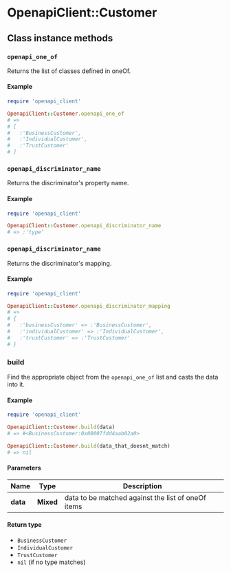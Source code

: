 # OpenapiClient::Customer

## Class instance methods

### `openapi_one_of`

Returns the list of classes defined in oneOf.

#### Example

```ruby
require 'openapi_client'

OpenapiClient::Customer.openapi_one_of
# =>
# [
#   :'BusinessCustomer',
#   :'IndividualCustomer',
#   :'TrustCustomer'
# ]
```

### `openapi_discriminator_name`

Returns the discriminator's property name.

#### Example

```ruby
require 'openapi_client'

OpenapiClient::Customer.openapi_discriminator_name
# => :'type'
```

### `openapi_discriminator_name`

Returns the discriminator's mapping.

#### Example

```ruby
require 'openapi_client'

OpenapiClient::Customer.openapi_discriminator_mapping
# =>
# {
#   :'businessCustomer' => :'BusinessCustomer',
#   :'individualCustomer' => :'IndividualCustomer',
#   :'trustCustomer' => :'TrustCustomer'
# }
```

### build

Find the appropriate object from the `openapi_one_of` list and casts the data into it.

#### Example

```ruby
require 'openapi_client'

OpenapiClient::Customer.build(data)
# => #<BusinessCustomer:0x00007fdd4aab02a0>

OpenapiClient::Customer.build(data_that_doesnt_match)
# => nil
```

#### Parameters

| Name | Type | Description |
| ---- | ---- | ----------- |
| **data** | **Mixed** | data to be matched against the list of oneOf items |

#### Return type

- `BusinessCustomer`
- `IndividualCustomer`
- `TrustCustomer`
- `nil` (if no type matches)


